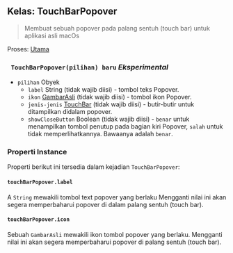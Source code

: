## Kelas: TouchBarPopover

> Membuat sebuah popover pada palang sentuh (touch bar) untuk aplikasi asli macOs

Proses: [ Utama](../tutorial/quick-start.md#main-process)

### ` TouchBarPopover(pilihan) baru` *Eksperimental*

* `pilihan` Obyek 
  * `label` String (tidak wajib diisi) - tombol teks Popover.
  * `ikon` [GambarAsli](native-image.md) (tidak wajib diisi) - tombol ikon Popover.
  * `jenis-jenis` [TouchBar](touch-bar.md) (tidak wajib diisi) - butir-butir untuk ditampilkan didalam popover.
  * `showCloseButton` Boolean (tidak wajib diisi) - `benar` untuk menampilkan tombol penutup pada bagian kiri Popover, `salah` untuk tidak memperlihatkannya. Bawaanya adalah `benar`.

### Properti Instance

Properti berikut ini tersedia dalam kejadian `TouchBarPopover`:

#### `touchBarPopover.label`

A `String` mewakili tombol text popover yang berlaku Mengganti nilai ini akan segera memperbaharui popover di dalam palang sentuh (touch bar).

#### `touchBarPopover.icon`

Sebuah `GambarAsli` mewakili ikon tombol popover yang berlaku. Mengganti nilai ini akan segera memperbaharui popover di palang sentuh (touch bar).
